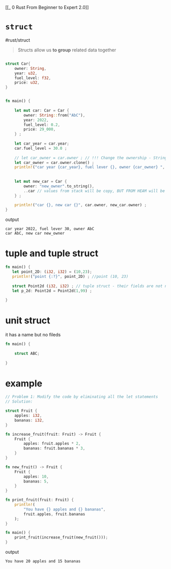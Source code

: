 [[_ 0 Rust From Beginner to Expert 2.0]]


# `struct`
#rust/struct 
>
> Structs allow us **to group** related data together
>  

```rust

struct Car{
    owner: String,
    year: u32,
    fuel_level: f32,
    price: u32,
} 


fn main() {
   
    let mut car: Car = Car {
        owner: String::from("AbC"),
        year: 2022,
        fuel_level: 0.2,
        price: 29_000,
    } ;
    
    let car_year = car.year;
    car.fuel_level = 30.0 ;
    
    // let car_owner = car.owner ; // !!! Change the ownership - String is on the heap !!!!!!
    let car_owner = car.owner.clone() ;
    println!("car year {car_year}, fuel lever {}, owner {car_owner} ", car.fuel_level) ;
    
    
    let mut new_car = Car {
        owner: "new_owner".to_string(),
        ..car // values from stack will be copy, BUT FROM HEAM will be borrowed!! 
    } ;
    
    println!("car {}, new car {}", car.owner, new_car.owner) ;
}
```
output
```
car year 2022, fuel lever 30, owner AbC 
car AbC, new car new_owner
```


# tuple and tuple struct

```rust
fn main() {
   let point_2D: (i32, i32) = (10,23);
   println!("point {:?}", point_2D) ; //point (10, 23)
   
   struct Point2d (i32, i32) ; // tuple struct - their fields are not named
   let p_2d: Point2d = Point2d(1,99) ;
 
}

```


# unit struct
it has a name but no fileds
```rust
fn main() {
 
	struct ABC;
 
}
```


# example
```rust
// Problem 1: Modify the code by eliminating all the let statements
// Solution:

struct Fruit {
    apples: i32,
    bananas: i32,
}

fn increase_fruit(fruit: Fruit) -> Fruit {
    Fruit {
        apples: fruit.apples * 2,
        bananas: fruit.bananas * 3,
    }
}

fn new_fruit() -> Fruit {
    Fruit {
        apples: 10,
        bananas: 5,
    }
}

fn print_fruit(fruit: Fruit) {
    println!(
        "You have {} apples and {} bananas",
        fruit.apples, fruit.bananas
    );
}

fn main() {
    print_fruit(increase_fruit(new_fruit()));
}
```
output
```
You have 20 apples and 15 bananas
```












